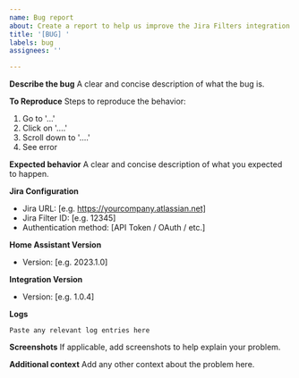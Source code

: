 ```yaml
---
name: Bug report
about: Create a report to help us improve the Jira Filters integration
title: '[BUG] '
labels: bug
assignees: ''

---
```


**Describe the bug**
A clear and concise description of what the bug is.

**To Reproduce**
Steps to reproduce the behavior:
1. Go to '...'
2. Click on '....'
3. Scroll down to '....'
4. See error

**Expected behavior**
A clear and concise description of what you expected to happen.

**Jira Configuration**
- Jira URL: [e.g. https://yourcompany.atlassian.net]
- Jira Filter ID: [e.g. 12345]
- Authentication method: [API Token / OAuth / etc.]

**Home Assistant Version**
- Version: [e.g. 2023.1.0]

**Integration Version**
- Version: [e.g. 1.0.4]

**Logs**
```
Paste any relevant log entries here
```

**Screenshots**
If applicable, add screenshots to help explain your problem.

**Additional context**
Add any other context about the problem here.

